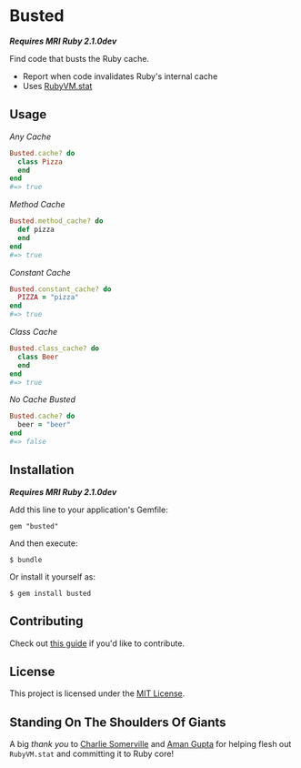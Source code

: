 # Busted

***Requires MRI Ruby 2.1.0dev***

Find code that busts the Ruby cache.

- Report when code invalidates Ruby's internal cache
- Uses [RubyVM.stat](https://github.com/ruby/ruby/commit/cc1063092b366a0a8449528ab6bf67a72f5ce027)

## Usage

*Any Cache*

```ruby
Busted.cache? do
  class Pizza
  end
end
#=> true
```

*Method Cache*

```ruby
Busted.method_cache? do
  def pizza
  end
end
#=> true
```

*Constant Cache*

```ruby
Busted.constant_cache? do
  PIZZA = "pizza"
end
#=> true
```

*Class Cache*

```ruby
Busted.class_cache? do
  class Beer
  end
end
#=> true
```

*No Cache Busted*

```ruby
Busted.cache? do
  beer = "beer"
end
#=> false
```

## Installation

***Requires MRI Ruby 2.1.0dev***

Add this line to your application's Gemfile:

    gem "busted"

And then execute:

    $ bundle

Or install it yourself as:

    $ gem install busted

## Contributing

Check out [this guide](/CONTRIBUTING.md) if you'd like to contribute.

## License

This project is licensed under the [MIT License](/LICENSE.txt).

## Standing On The Shoulders Of Giants
A big *thank you* to [Charlie Somerville](https://github.com/charliesome) and [Aman Gupta](https://github.com/tmm1) for helping flesh out `RubyVM.stat` and committing it to Ruby core!
